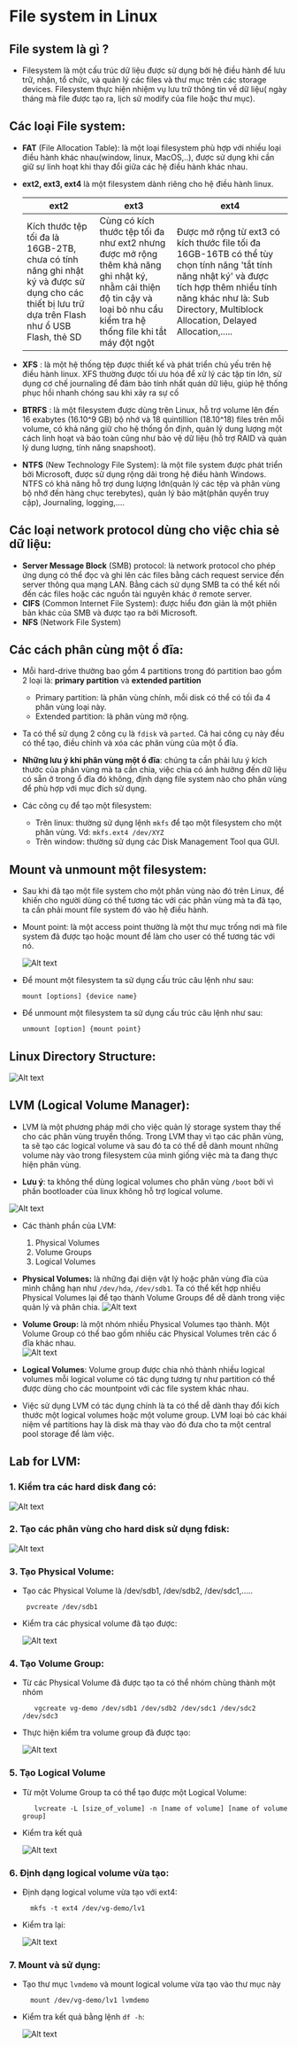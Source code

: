 # File system in Linux 

## File system là gì ?
- Filesystem là một cấu trúc dữ liệu được sử dụng bởi hệ điều hành để lưu trữ, nhận, tổ chức, và quản lý các files và thư mục trên các storage devices. Filesystem thực hiện nhiệm vụ lưu trữ thông tin về dữ liệu( ngày tháng mà file được tạo ra, lịch sử modify của file hoặc thư mục).
## Các loại File system:
- **FAT** (File Allocation Table): là một loại filesystem phù hợp với nhiều loại điều hành khác nhau(window, linux, MacOS,..), được sử dụng khi cần giữ sự linh hoạt khi thay đổi giữa các hệ điều hành khác nhau.
- **ext2, ext3, ext4** là một filesystem dành riêng cho hệ điều hành linux.

   ext2 | ext3 | ext4
   ---|---|---
   Kích thước tệp tối đa là 16GB-2TB, chưa có tính năng ghi nhật ký và được sử dụng cho các thiết bị lưu trữ dựa trên Flash như ổ USB Flash, thẻ SD| Cùng có kích thước tệp tối đa như ext2 nhưng được mở rộng thêm khả năng ghi nhật ký, nhằm cải thiện độ tin cậy và loại bỏ nhu cầu kiểm tra hệ thống file khi tắt máy đột ngột| Được mở rộng từ ext3 có kích thước file tối đa 16GB-16TB có thể tùy chọn tính năng 'tắt tính năng nhật ký' và được tích hợp thêm nhiều tính năng khác như là: Sub Directory, Multiblock Allocation, Delayed Allocation,.....

- **XFS** : là một hệ thống tệp được thiết kế và phát triển chủ yếu trên hệ điều hành linux. XFS thường được tối ưu hóa để xử lý các tập tin lớn, sử dụng cơ chế journaling để đảm bảo tính nhất quán dữ liệu, giúp hệ thống phục hồi nhanh chóng sau khi xảy ra sự cố

- **BTRFS** : là một filesystem được dùng trên Linux, hỗ trợ volume lên đến 16 exabytes (16.10^9 GB) bộ nhớ và 18 quintillion (18.10^18) files trên mỗi volume, có khả năng giữ cho hệ thống ổn định, quản lý dung lượng một cách linh hoạt  và bảo toàn cũng như bảo vệ dữ liệu (hỗ trợ RAID và quản lý dung lượng, tính năng snapshoot).
  
- **NTFS** (New Technology File System): là một file system được phát triển bởi Microsoft, được sử dụng rộng dãi trong hệ điều hành Windows. NTFS có khả năng hỗ trợ dung lượng lớn(quản lý các tệp và phân vùng bộ nhớ đến hàng chục terebytes), quản lý bảo mật(phân quyền truy cập), Journaling, logging,....

## Các loại network protocol dùng cho việc chia sẻ dữ liệu: 

- **Server Message Block** (SMB) protocol: là network protocol cho phép ứng dụng có thể đọc và ghi lên các files bằng cách request service đến server thông qua mạng LAN. Bằng cách sử dụng SMB ta có thể kết nối đến các files hoặc các nguồn tài nguyên khác ở remote server. 
- **CIFS** (Common Internet File System): được hiểu đơn giản là một phiên bản khác của SMB và được tạo ra bởi Microsoft.
- **NFS** (Network File System)

## Các cách phân cùng một ổ đĩa: 
- Mỗi hard-drive thường bao gồm 4 partitions trong đó partition bao gồm 2 loại là: **primary partition** và **extended partition**
   - Primary partition: là phân vùng chính, mỗi disk có thể có tối đa 4 phân vùng loại này.
   - Extended partition: là phân vùng mở rộng. 

- Ta có thể sử dụng 2 công cụ là `fdisk` và `parted`. Cả hai công cụ này đều có thể tạo, điều chỉnh và xóa các phân vùng của một ổ đĩa.
  
- **Những lưu ý khi phân vùng một ổ đĩa**: chúng ta cần phải lưu ý kích thước của phân vùng mà ta cần chia, việc chia có ảnh hưởng đến dữ liệu có sẵn ở trong ổ đĩa đó không, định dạng file system nào cho phân vùng để phù hợp với mục đích sử dụng.

- Các công cụ để tạo một filesystem: 
  - Trên linux: thường sử dụng lệnh `mkfs` để tạo một filesystem cho một phân vùng. Vd: `mkfs.ext4 /dev/XYZ` 
  - Trên window: thường sử dụng các Disk Management Tool qua GUI.

## Mount và unmount một filesystem: 
- Sau khi đã tạo một file system cho một phân vùng nào đó trên Linux, để khiến cho người dùng có thể tương tác với các phân vùng mà ta đã tạo, ta cần phải mount file system đó vào hệ điều hành.

- Mount point: là một access point thường là một thư mục trống nơi mà file system đã được tạo hoặc mount để làm cho user có thể tương tác với nó.

  ![Alt text](image/Mount.png)

- Để mount một filesystem ta sử dụng cấu trúc câu lệnh như sau: 

  ```
  mount [options] {device name}
  ```
- Để unmount một filesystem ta sử dụng cấu trúc câu lệnh như sau: 
  
  ```
  unmount [option] {mount point}
  ```

## Linux Directory Structure: 
![Alt text](image/linux.png)


## LVM (Logical Volume Manager): 
- LVM là một phương pháp mới cho việc quản lý storage system thay thế cho các phân vùng truyền thống. Trong LVM thay vì tạo các phân vùng, ta sẽ tạo các logical volume và sau đó ta có thể dễ dành mount những volume này vào trong filesystem của mình giống việc mà ta đang thực hiện phân vùng.
  
- **Lưu ý**: ta không thể dùng logical volumes cho phân vùng `/boot` bởi vì phần bootloader của linux không hỗ trợ logical volume.
  
 ![Alt text](image/lvm.png)
- Các thành phần của LVM: 
  1. Physical Volumes 
  2. Volume Groups
  3. Logical Volumes
- **Physical Volumes:** là những đại diện vật lý hoặc phân vùng đĩa của mình chẳng hạn như `/dev/hda`, `/dev/sdb1`. Ta có thể kết hợp nhiều Physical Volumes lại để tạo thành Volume Groups để dễ dành trong việc quản lý và phân chia.
 ![Alt text](image/logicalvolume.png)
- **Volume Group:** là một nhóm nhiều Physical Volumes tạo thành. Một Volume Group có thể bao gồm nhiều các Physical Volumes trên các ổ đĩa khác nhau.   
 ![Alt text](image/volumegroup.png)
- **Logical Volumes**: Volume group được chia nhỏ thành nhiều logical volumes mỗi logical volume có tác dụng tương tự như partition có thể được dùng cho các mountpoint với các file system khác nhau.
  
- Việc sử dụng LVM có tác dụng chính là ta có thể dễ dành thay đổi kích thước một logical volumes hoặc một volume group. LVM loại bỏ các khái niệm về partitions hay là disk mà thay vào đó đưa cho ta một central pool storage để làm việc.


## Lab for LVM:

### 1. Kiểm tra các hard disk đang có:
 ![Alt text](image/lvm1.png)


### 2. Tạo các phân vùng cho hard disk sử dụng fdisk:

 ![Alt text](image/lvm2.png)

### 3. Tạo Physical Volume: 

- Tạo các Physical Volume là /dev/sdb1, /dev/sdb2, /dev/sdc1,.....

  ```
   pvcreate /dev/sdb1
  ```
- Kiểm tra các physical volume đã tạo được: 
   
   ![Alt text](pvs.png)
  
### 4. Tạo Volume Group:
- Từ các Physical Volume đã được tạo ta có thể nhóm chùng thành một nhóm
   ```
      vgcreate vg-demo /dev/sdb1 /dev/sdb2 /dev/sdc1 /dev/sdc2 /dev/sdc3
   ```
  
- Thực hiện kiểm tra volume group đã được tạo: 

   ![Alt text](image/vgdisplay.png)

### 5. Tạo Logical Volume

- Từ một Volume Group ta có thể tạo được một Logical Volume:
  ```
     lvcreate -L [size_of_volume] -n [name of volume] [name of volume group]
  ```
- Kiểm tra kết quả

   ![Alt text](image/lsblk.png)

### 6. Định dạng logical volume vừa tạo:

- Định dạng logical volume vừa tạo với ext4:
  ```
    mkfs -t ext4 /dev/vg-demo/lv1
  ```
- Kiểm tra lại:

  ![Alt text](image/lsblk-f.png)

### 7. Mount và sử dụng:
- Tạo thư mục `lvmdemo` và mount logical volume vừa tạo vào thư mục này
  ```
    mount /dev/vg-demo/lv1 lvmdemo
  ```
- Kiểm tra kết quả bằng lệnh `df -h`:

   ![Alt text](image/mount_lv.png)
  
